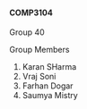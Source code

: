 #### COMP3104

Group 40

Group Members 

1. Karan SHarma
2. Vraj Soni
3. Farhan Dogar
4. Saumya Mistry